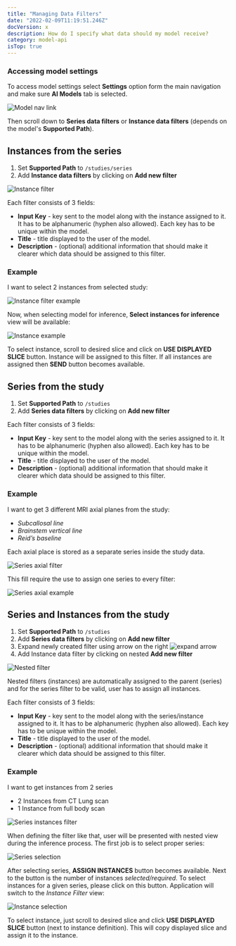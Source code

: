 ```yaml
---
title: "Managing Data Filters"
date: "2022-02-09T11:19:51.246Z"
docVersion: x
description: How do I specify what data should my model receive?
category: model-api
isTop: true
---
```


### Accessing model settings

To access model settings select __Settings__ option form the main navigation and make sure __AI Models__ tab is selected.

![Model nav link](../adding-new-model-to-app/model-settings-nav.png)

Then scroll down to __Series data filters__ or __Instance data filters__ (depends on the model's __Supported Path__).

## Instances from the series

1. Set __Supported Path__ to `/studies/series`
2. Add __Instance data filters__ by clicking on __Add new filter__

![Instance filter](instance-filter.png)

Each filter consists of 3 fields:
- __Input Key__ - key sent to the model along with the instance assigned to it. It has to be alphanumeric (hyphen also allowed). Each key has to be unique within the model.
- __Title__ - title displayed to the user of the model.
- __Description__ - (optional) additional information that should make it clearer which data should be assigned to this filter.

### Example

I want to select 2 instances from selected study:

![Instance filter example](instances-filter-example.png)

Now, when selecting model for inference, __Select instances for inference__ view will be available:

![Instance example](instance-example.png)

To select instance, scroll to desired slice and click on __USE DISPLAYED SLICE__ button. Instance will be assigned to this filter. If all instances are assigned then __SEND__ button becomes available.


## Series from the study

1. Set __Supported Path__ to `/studies`
2. Add __Series data filters__ by clicking on __Add new filter__

Each filter consists of 3 fields:
- __Input Key__ - key sent to the model along with the series assigned to it. It has to be alphanumeric (hyphen also allowed). Each key has to be unique within the model.
- __Title__ - title displayed to the user of the model.
- __Description__ - (optional) additional information that should make it clearer which data should be assigned to this filter.

### Example

I want to get 3 different MRI axial planes from the study:
- _Subcallosal line_
- _Brainstem vertical line_
- _Reid’s baseline_

Each axial place is stored as a separate series inside the study data.

![Series axial filter](series-axial-filter.png)

This fill require the use to assign one series to every filter:

![Series axial example](series-example.png)

## Series and Instances from the study

1. Set __Supported Path__ to `/studies`
2. Add __Series data filters__ by clicking on __Add new filter__
3. Expand newly created filter using arrow on the right ![expand arrow](collapse-arrow.png) 
4. Add Instance data filter by clicking on nested __Add new filter__

![Nested filter](nested-filter.png)

Nested filters (instances) are automatically assigned to the parent (series) and for the series filter to be valid, user has to assign all instances.

Each filter consists of 3 fields:
- __Input Key__ - key sent to the model along with the series/instance assigned to it. It has to be alphanumeric (hyphen also allowed). Each key has to be unique within the model.
- __Title__ - title displayed to the user of the model.
- __Description__ - (optional) additional information that should make it clearer which data should be assigned to this filter.

### Example

I want to get instances from 2 series
- 2 Instances from CT Lung scan
- 1 Instance from full body scan

![Series instances filter](series-instances-example.png)

When defining the filter like that, user will be presented with nested view during the inference process. The first job is to select proper series:

![Series selection](select-series-example.png)

After selecting series, __ASSIGN INSTANCES__ button becomes available. Next to the button is the number of instances _selected/required_. To select instances for a given series, please click on this button. Application will switch to the _Instance Filter_ view:

![Instance selection](select-instance-for-series.png)

To select instance, just scroll to desired slice and click __USE DISPLAYED SLICE__ button (next to instance definition). This will copy displayed slice and assign it to the instance.